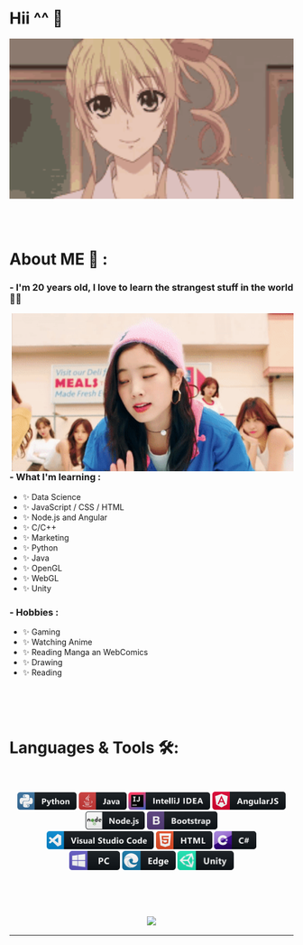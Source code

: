 # Hii ^^ 👋

<div align="center">
<img hight="300" width="700" alt="GIF" align="center" src="./assets/hello.gif">
</div>

</br>
</br>
</br>


# About ME 💬 :

### - I'm 20 years old, I love to learn the strangest stuff in the world 👻👀

<img hight="400" width="500" alt="GIF" align="right" src="./assets/bump.gif">

### - What I'm learning :
- ✨ Data Science
- ✨ JavaScript / CSS / HTML
- ✨ Node.js and Angular
- ✨ C/C++
- ✨ Marketing
- ✨ Python
- ✨ Java
- ✨ OpenGL
- ✨ WebGL
- ✨ Unity

### - Hobbies : 
- ✨ Gaming
- ✨ Watching Anime
- ✨ Reading Manga an WebComics
- ✨ Drawing
- ✨ Reading

</br>
</br>
</br>

# Languages & Tools  🛠:
</br>

<p align="center">

<img src="./assets/icons/python.png" alt="python" width="105" hight="50">
<img src="./assets/icons/java.png" alt="java"  width="85" hight="50">
<img src="./assets/icons/intellij.png" alt="intellij"  width="145" hight="50">
<img src="./assets/icons/angular.png" alt="angular"  width="130" hight="50">
<img src="./assets/icons/nodejs.png" alt="nodejs"  width="105" hight="50">
<img src="./assets/icons/bootstrap.png" alt="bootstrap"  width="125" hight="50">
</br>
<img src="./assets/icons/visualstudio_code.png" alt="visualstudio_code" width="190" hight="40">
<img src="./assets/icons/html.png" alt="html" width="100" hight="50">
<img src="./assets/icons/csharp.png" alt="csharp" width="75" hight="50">
</br>
<img src="./assets/icons/pc.png" alt="pc" width="90" hight="50">
<img src="./assets/icons/edge.png" alt="edge" width="95" hight="50">
<img src="./assets/icons/unity.png" alt="unity" width="100" hight="50">
</p>
</br>
</br>
</br>


<!--
# Contact Me :

<p>
 </br>

<img hight="320" width="450" align="right" alt="GIF" src="./assets/93195.gif">

If you want to reach out to me about anything, be it some doubt or just to hangout and talk or want to game together just ping me 😉.
<a href="https://www.linkedin.com/in/ashutosh-saxena-7b326817b/">
  <img align="left" alt="Linkedin" width="150" hight="100" src="./assets/icons/linkedin.png" />
</br>
</br>
</br>
</a>
<a href="https://www.reddit.com/user/X_Ashutosh_X">
  <img align="left" alt=" Reddit" width="130" hight="100" src="./assets/icons/reddit.png" />
</a>
<a href="https://steamcommunity.com/profiles/76561198182224539/">
  <img align="left" alt="Steam" width="130" hight="100" src="./assets/icons/steam.png" />
</a>
 </p>
 -->
 
 <p align="center" >  
  <a href="https://github.com/anuraghazra/github-readme-stats"> 
<img  src="https://github-readme-stats.vercel.app/api?username=Hana897TRX&show_icons=true&theme=radical"/>
  </a>
  </p>

*************

</br>
</br>
</br>
</br>
</br>
</br>
</br>
